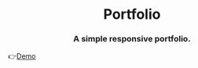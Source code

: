 <h1 align="center"> Portfolio </h1>
<h3 align="center">A simple responsive portfolio.</h3>
<p>👉<a href="https://razeen11.github.io/portfolio" target="_blank">Demo</a></p>
